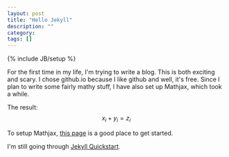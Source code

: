 ```yaml
---
layout: post
title: "Hello Jekyll"
description: ""
category: 
tags: []
---
```

{% include JB/setup %}

For the first time in my life, I'm trying to write a blog. This is both exciting and scary. I chose github.io because I like github and well, it's free. Since I plan to write some fairly mathy stuff, I have also set up Mathjax, which took a while.

The result:
$$
x_i + y_i = z_i
$$

To setup Mathjax, [this page](http://docs.mathjax.org/en/latest/start.html) is a good place to get started.

I'm still going through [Jekyll Quickstart](http://jekyllbootstrap.com/usage/jekyll-quick-start.html).
